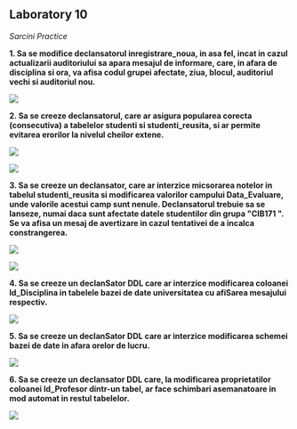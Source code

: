 
## Laboratory 10

*Sarcini Practice*

**1. Sa se modifice declansatorul inregistrare_noua, in asa fel, incat in cazul actualizarii auditoriului sa apara mesajul de informare, care, in afara de disciplina si ora, va afisa codul grupei afectate, ziua, blocul, auditoriul vechi si auditoriul nou.**

![](https://github.com/nadiusa/Data_Base/blob/master/Lab10/Lam10images/trigger1.PNG)

**2. Sa se creeze declansatorul, care ar asigura popularea corecta (consecutiva) a tabelelor studenti si studenti_reusita, si ar permite evitarea erorilor la nivelul cheilor extene.**

![](https://github.com/nadiusa/Data_Base/blob/master/Lab10/Lam10images/trigger2.PNG)

![](https://github.com/nadiusa/Data_Base/blob/master/Lab10/Lam10images/trigger22.PNG)

**3. Sa se creeze un declansator, care ar interzice micsorarea notelor in tabelul studenti_reusita si modificarea valorilor campului Data_Evaluare, unde valorile acestui camp sunt nenule. Declansatorul trebuie sa se lanseze, numai daca sunt afectate datele studentilor din grupa "CIB171 ". Se va afisa un mesaj de avertizare in cazul tentativei de a incalca constrangerea.**

![](https://github.com/nadiusa/Data_Base/blob/master/Lab10/Lam10images/trigger3.PNG)

![](https://github.com/nadiusa/Data_Base/blob/master/Lab10/Lam10images/trigger33.PNG)

**4. Sa se creeze un declanSator DDL care ar interzice modificarea coloanei ld_Disciplina in tabelele bazei de date universitatea cu afiSarea mesajului respectiv.**

![](https://github.com/nadiusa/Data_Base/blob/master/Lab10/Lam10images/trigger4.PNG)

**5. Sa se creeze un declanSator DDL care ar interzice modificarea schemei bazei de date in afara orelor de lucru.**

![](https://github.com/nadiusa/Data_Base/blob/master/Lab10/Lam10images/trigger5.PNG)

**6. Sa se creeze un declansator DDL care, la modificarea proprietatilor coloanei ld_Profesor dintr-un tabel, ar face schimbari asemanatoare in mod automat in restul tabelelor.**

![](https://github.com/nadiusa/Data_Base/blob/master/Lab10/Lam10images/ex6.PNG)



